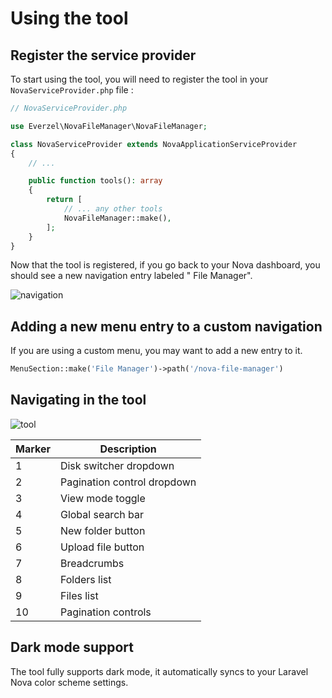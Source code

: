 # Using the tool

## Register the service provider

To start using the tool, you will need to register the tool in your `NovaServiceProvider.php` file :

```php
// NovaServiceProvider.php

use Everzel\NovaFileManager\NovaFileManager;

class NovaServiceProvider extends NovaApplicationServiceProvider
{
    // ...

    public function tools(): array
    {
        return [
            // ... any other tools
            NovaFileManager::make(),
        ];
    }
}
```

Now that the tool is registered, if you go back to your Nova dashboard, you should see a new navigation entry labeled "
File Manager".

<img src="./images/tool-navigation.png" alt="navigation"/>

## Adding a new menu entry to a custom navigation

If you are using a custom menu, you may want to add a new entry to it.

```php
MenuSection::make('File Manager')->path('/nova-file-manager')
```

## Navigating in the tool

<img src="./images/tool.png" alt="tool"/>

| Marker | Description                  |
|--------|------------------------------|
| 1      | Disk switcher dropdown       |
| 2      |  Pagination control dropdown |
| 3      |  View mode toggle            |
| 4      |  Global search bar           |
| 5      |  New folder button           |
| 6      |  Upload file button          |
| 7      |  Breadcrumbs                 |
| 8      |  Folders list                |
| 9      |  Files list                  |
| 10     |  Pagination controls         |

## Dark mode support

The tool fully supports dark mode, it automatically syncs to your Laravel Nova color scheme settings.

